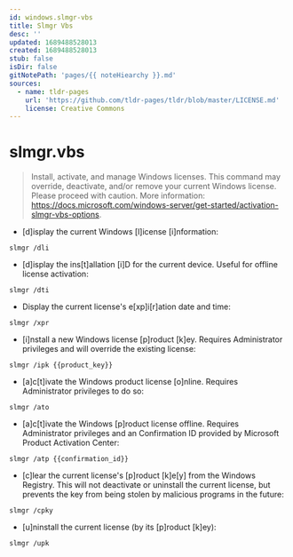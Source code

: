 ```yaml
---
id: windows.slmgr-vbs
title: Slmgr Vbs
desc: ''
updated: 1689488528013
created: 1689488528013
stub: false
isDir: false
gitNotePath: 'pages/{{ noteHiearchy }}.md'
sources:
  - name: tldr-pages
    url: 'https://github.com/tldr-pages/tldr/blob/master/LICENSE.md'
    license: Creative Commons
---
```

# slmgr.vbs

> Install, activate, and manage Windows licenses.
> This command may override, deactivate, and/or remove your current Windows license. Please proceed with caution.
> More information: <https://docs.microsoft.com/windows-server/get-started/activation-slmgr-vbs-options>.

- [d]isplay the current Windows [l]icense [i]nformation:

`slmgr /dli`

- [d]isplay the ins[t]allation [i]D for the current device. Useful for offline license activation:

`slmgr /dti`

- Display the current license's e[xp]i[r]ation date and time:

`slmgr /xpr`

- [i]nstall a new Windows license [p]roduct [k]ey. Requires Administrator privileges and will override the existing license:

`slmgr /ipk {{product_key}}`

- [a]c[t]ivate the Windows product license [o]nline. Requires Administrator privileges to do so:

`slmgr /ato`

- [a]c[t]ivate the Windows [p]roduct license offline. Requires Administrator privileges and an Confirmation ID provided by Microsoft Product Activation Center:

`slmgr /atp {{confirmation_id}}`

- [c]lear the current license's [p]roduct [k]e[y] from the Windows Registry. This will not deactivate or uninstall the current license, but prevents the key from being stolen by malicious programs in the future:

`slmgr /cpky`

- [u]ninstall the current license (by its [p]roduct [k]ey):

`slmgr /upk`

